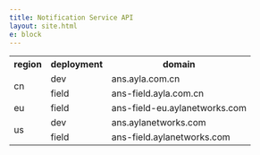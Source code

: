 ```yaml
---
title: Notification Service API
layout: site.html
e: block
---
```


<table>
<tr>
<th>region</th>
<th>deployment</th>
<th>domain</th>
</tr>
<tr>
<td rowspan="2">cn</td>
<td>dev</td>
<td>ans.ayla.com.cn</td>
</tr>
<tr>
<td>field</td>
<td>ans-field.ayla.com.cn</td>
</tr>
<tr>
<td>eu</td>
<td>field</td>
<td>ans-field-eu.aylanetworks.com</td>
</tr>
<tr>
<td rowspan="2">us</td>
<td>dev</td>
<td>ans.aylanetworks.com</td>
</tr>
<tr>
<td>field</td>
<td>ans-field.aylanetworks.com</td>
</tr>
</table>